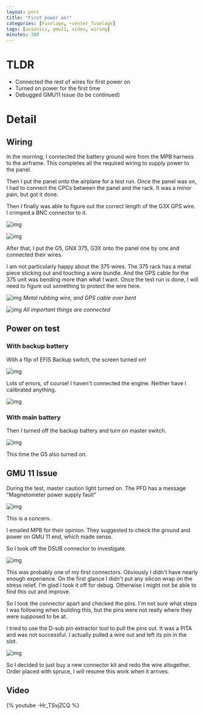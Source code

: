 ```yaml
---
layout: post
title: "First power on!"
categories: [Fuselage, ~center_fuselage]
tags: [avionics, gmu11, video, wiring]
minutes: 300
---
```


# TLDR

- Connected the rest of wires for first power on
- Turned on power for the first time
- Debugged GMU11 Issue (to be continued)

# Detail

## Wiring

In the morning, I connected the battery ground wire from the MPB harness to the airframe. This completes all the required wiring to supply power to the panel.

Then I put the panel onto the airplane for a test run. Once the panel was on, I had to connect the CPCs between the panel and the rack. It was a minor pain, but got it done.

Then I finally was able to figure out the correct length of the G3X GPS wire. I crimped a BNC connector to it.

![img](https://lh3.googleusercontent.com/pw/AP1GczPnDau2A7AJR32_bX2sSs7IUCU2e1Dg4rdKvoSb4kxUJ1ZW-7WYmicQCkl3Wfm7F5oUaH979AMFemtzhUgDVr-nDsq_KyH9FV7LWPIGg5yb5vb1HMSUta0e1B8Pm4rqoBKIIr7G-d2_ce--MBAgGCzvXQ=w4080-h3072-s-no-gm?authuser=0)

![img](https://lh3.googleusercontent.com/pw/AP1GczNugSFs5p6rQyahrBzi1ctJ92WGbaOw9fTKLLrqLYCNiwBFdp9c2hZPHv6jp5XGZYukkpzgtlk5YgEX-o2iLEejFBMJl17-FoDUgHU099I-TfUAwAL7Y50Q0WR0chU7T3SV-U63e1-YfJM6UMFn-git5g=w4080-h3072-s-no-gm?authuser=0)


After that, I put the G5, GNX 375, G3X onto the panel one by one and connected their wires.

I am not particularly happy about the 375 wires. The 375 rack has a metal piece sticking out and touching a wire bundle. And the GPS cable for the 375 unit was bending more than what I want. Once the test run is done, I will need to figure out something to protect the wire here.

![img](https://lh3.googleusercontent.com/pw/AP1GczMZGWSY_ZPCZqtEVDyxBP7RWafmnDYFLOKOve4Jl03Px21zMXn8Iavz_AV23rg-Esuxjc8G-pZWMU40ja0K8sjN109GUnvzPYi9UOFt7aaTLh7jjiqr5dTPDB1RHoYDUHU65JXbJlyLtcKH6gC80ZfHjQ=w2328-h3092-s-no-gm?authuser=0)
_Metal rubbing wire, and GPS cable over bent_

![img](https://lh3.googleusercontent.com/pw/AP1GczMClLyIlxDpC-yX0-zBY2hvBMxR1FoHn87I-W4Ov6gh1LsAvXd5PHtxD8FQ4m14PDH-2ycCwddUjgfFiE2TQLhjnj5sS_GgfyRFpLUFXuRbMT1NubxCYoANL1SmlGKL-Ox2HFvsNB1M9rvqoO7eWVvROw=w4080-h3072-s-no-gm?authuser=0)
_All important things are connected_

## Power on test

### With backup battery

With a flip of EFIS Backup switch, the screen turned on!

![img](https://lh3.googleusercontent.com/pw/AP1GczNXZYw5Hjp6XZ0648XDtsOLmmGwBTIJLI_LRHq8zLMMzNfjlPBfGADlX1Xr93bu-Tuo6WsFMcMt4b-Wt29X5bSPCBPVYemSDwm1fkyblsflM0v2Qn4EoqrAKITtfLcM78U-rQna0G8-RKUwGw1t48DM2A=w4080-h3072-s-no-gm?authuser=0)

Lots of errors, of course! I haven't connected the engine. Neither have I calibrated anything.

![img](https://lh3.googleusercontent.com/pw/AP1GczPGrsmlBkcV095Y0V1kP5Sbc8nUgWMlBe1RFUu_EMTGYAo0nQlyY4CTfFq9YOJQ-zdlFObXp17ZKGcH1kOtPXXunFEthhDcKfPzxOFolvW37wvGb_TxbUYQc34gTtnnd-Ro2BaSwjH5LUOm6Y-kb089rA=w4080-h3072-s-no-gm?authuser=0)

### With main battery

Then I turned off the backup battery and turn on master switch.

![img](https://lh3.googleusercontent.com/pw/AP1GczOAjeMgYmZ7ThgUkIF5MSa655xpJz6DUAt_n6gJnuC8vGcCd5YK0KybzWqqvz0Tn4Klsgyf3aMod58zpqPlmEY_qupZNcLSHvJVHmTy7ImkKGqvlZLqG6lycWDpIp7xHgh9p8OH6EiitxoRQCwDzXYK-A=w4080-h3072-s-no-gm?authuser=0)

This time the G5 also turned on.

## GMU 11 Issue

During the test, master caution light turned on. The PFD has a message "Magnetometer power supply fault"

![img](https://lh3.googleusercontent.com/pw/AP1GczPMdH-WSYpF3xRlPlFhD_zaUAswGMjZV0ibtKauvHJfv6NNGYaD9p0Vd4CiWen1nTLSVOsyhFDpzchf23uPV47qkqv25Yyn80x7OYcrJ4atl4a6DLqJX6plD4JbVJCDu_GwWNXbsUtwMT5dJsIWYFa7lQ=w4080-h3072-s-no-gm?authuser=0)

This is a concern. 

I emailed MPB for their opinion. They suggested to check the ground and power on GMU 11 end, which made sense.

So I took off the DSUB connector to investigate.

![img](https://lh3.googleusercontent.com/pw/AP1GczOaEM93rZzwVsXs5ZK0XiVeHF9Pe20lct-fJe1NLGjzPvcuMTMM4Lw_pLnREKoc8DLuARRwk378RCxWj1TS9PiPGSNqc9okHd_F2T7pvNe59uHAJNkf8qu9U6NDvi-l_bhq7SYshSojeZGSurZuA5TWcQ=w2328-h3092-s-no-gm?authuser=0)

This was probably one of my first connectors. Obviously I didn't have nearly enough experience. On the first glance I didn't put any silicon wrap on the stress relief. I'm glad I took it off for debug. Otherwise I might not be able to find this out and improve. 

So I took the connector apart and checked the pins. I'm not sure what steps I was following when building this, but the pins were not really where they were supposed to be at. 

I tried to use the D-sub pin extractor tool to pull the pins out. It was a PITA and was not successful. I actually pulled a wire out and left its pin in the slot.

![img](https://lh3.googleusercontent.com/pw/AP1GczNP3zaseTqmo2xQn6-ATqW9eJ2lYshCpzkK-PivABRdn36i3qlw90XHVWUblKJLlVt8yUijhQdUzCgblY5eMlN-ip-PwCJdL2W_jHTjk3jpcaN8eh5fFZazQvFpmtsXPs_hYoy_Hbg8UPnRwURnqdAKNA=w2328-h3092-s-no-gm?authuser=0)

So I decided to just buy a new connector kit and redo the wire altogether. Order placed with spruce, I will resume this work when it arrives.

## Video

{% youtube -Hr_TSvjZCQ %}